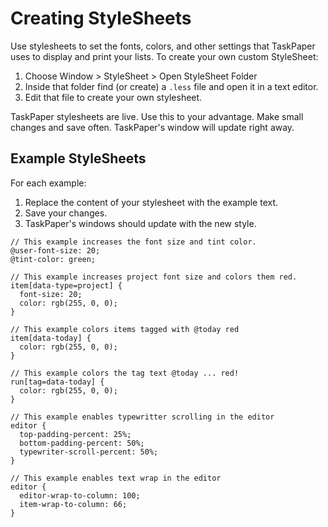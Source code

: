 # Creating StyleSheets

Use stylesheets to set the fonts, colors, and other settings that TaskPaper uses to display and print your lists. To create your own custom StyleSheet:

1. Choose Window &gt; StyleSheet &gt; Open StyleSheet Folder
2. Inside that folder find \(or create\) a `.less` file and open it in a text editor.
3. Edit that file to create your own stylesheet.

TaskPaper stylesheets are live. Use this to your advantage. Make small changes and save often. TaskPaper's window will update right away.

## Example StyleSheets <a id="example-stylesheets"></a>

For each example:

1. Replace the content of your stylesheet with the example text.
2. Save your changes.
3. TaskPaper's windows should update with the new style.

```text
// This example increases the font size and tint color.
@user-font-size: 20;
@tint-color: green;
```

```text
// This example increases project font size and colors them red.
item[data-type=project] {
  font-size: 20;
  color: rgb(255, 0, 0);
}
```

```text
// This example colors items tagged with @today red
item[data-today] {
  color: rgb(255, 0, 0);
}
```

```text
// This example colors the tag text @today ... red!
run[tag=data-today] {
  color: rgb(255, 0, 0);
}
```

```text
// This example enables typewritter scrolling in the editor
editor {
  top-padding-percent: 25%;
  bottom-padding-percent: 50%;
  typewriter-scroll-percent: 50%;
}
```

```text
// This example enables text wrap in the editor
editor {
  editor-wrap-to-column: 100;
  item-wrap-to-column: 66;
}
```

